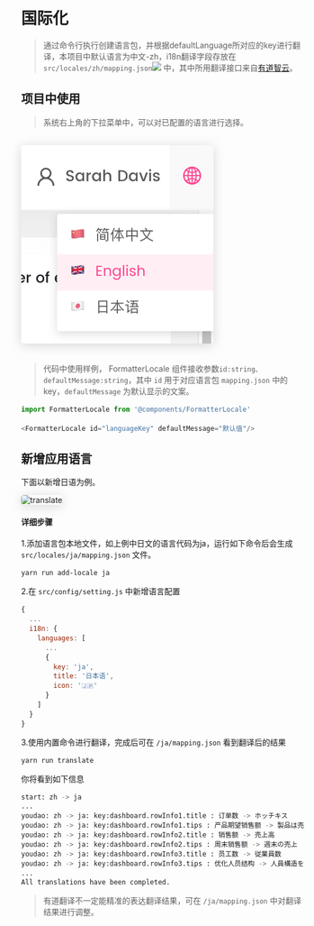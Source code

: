 # 国际化

> 通过命令行执行创建语言包，并根据defaultLanguage所对应的key进行翻译，本项目中默认语言为中文-zh，i18n翻译字段存放在 `src/locales/zh/mapping.json`[![](/media/link.svg)](https://github.com/EzioReturner/RATurbo-react-admin/blob/master/src/locales/zh/mapping.json) 中，其中所用翻译接口来自[有道智云](http://ai.youdao.com/docs/doc-trans-api.s#p05)。


## 项目中使用
> 系统右上角的下拉菜单中，可以对已配置的语言进行选择。

</br>

<img alt="selectlang" style="box-shadow: 0 3px 20px 0 rgba(189, 189, 189, 0.6);border-radius: 5px;" src="./media/selectlang.png">

</br>
</br>

> 代码中使用样例， FormatterLocale 组件接收参数`id:string、defaultMessage:string`，其中 `id` 用于对应语言包 `mapping.json` 中的key，`defaultMessage` 为默认显示的文案。

```javascript
import FormatterLocale from '@components/FormatterLocale'

<FormatterLocale id="languageKey" defaultMessage="默认值"/>
```

## 新增应用语言

下面以新增日语为例。

<img alt="translate" style="box-shadow: 0 3px 20px 0 rgba(189, 189, 189, 0.6);border-radius: 5px;" src="./media/translate.gif">

#### 详细步骤

1.添加语言包本地文件，如上例中日文的语言代码为ja，运行如下命令后会生成 `src/locales/ja/mapping.json` 文件。
```bash
yarn run add-locale ja
```

2.在 `src/config/setting.js` 中新增语言配置
```javascript
{
  ...
  i18n: {
    languages: [
      ...
      {
        key: 'ja',
        title: '日本语',
        icon: '🇯🇵'
      }
    ]
  }
}
```

3.使用内置命令进行翻译，完成后可在 `/ja/mapping.json` 看到翻译后的结果
```bash
yarn run translate
```
你将看到如下信息
```bash
start: zh -> ja
...
youdao: zh -> ja: key:dashboard.rowInfo1.title : 订单数 -> ホッチキス
youdao: zh -> ja: key:dashboard.rowInfo1.tips : 产品期望销售额 -> 製品は売上が期待される
youdao: zh -> ja: key:dashboard.rowInfo2.title : 销售额 -> 売上高
youdao: zh -> ja: key:dashboard.rowInfo2.tips : 周末销售额 -> 週末の売上
youdao: zh -> ja: key:dashboard.rowInfo3.title : 员工数 -> 従業員数
youdao: zh -> ja: key:dashboard.rowInfo3.tips : 优化人员结构 -> 人員構造を最適化する
...
All translations have been completed.
```

> 有道翻译不一定能精准的表达翻译结果，可在 `/ja/mapping.json` 中对翻译结果进行调整。